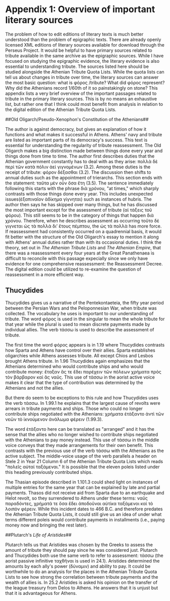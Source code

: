 
# Appendix 1: Overview of important literary sources #

The problem of how to edit editions of literary texts is much better understood than the problem of epigraphic texts. There are already openly licensed XML editions of literary sources available for download through the Perseus Project. It would be helpful to have primary sources related to tribute available in the same archive as the epigraphic sources. While I have focused on studying the epigraphic evidence, the literary evidence is also essential to understanding tribute. The sources listed here should be studied alongside the Athenian Tribute Quota Lists. While the quota lists can tell us about changes in tribute over time, the literary sources can answer the most basic question: what is φόρος /tribute? What did φόρος represent? Why did the Athenians record 1/60th of it so painstakingly on stone? This appendix lists a very brief overview of the important passages related to tribute in the primary literary sources. This is by no means an exhaustive list, but rather one that I think could most benefit from analysis in relation to the digital edition of the Athenian Tribute Quota Lists. 



##Old Oligarch/Pseudo-Xenophon's Constitution of the Athenians##

The author is against democracy, but gives an explanation of how it functions and what makes it successful in Athens. Athens' navy and tribute are listed as important parts of its democracy's success. This text is essential for understanding the regularity of tribute reassessment. The Old Oligarch makes a big distinction made between things done every year and things done from time to time. The author first describes duties that the Athenian government constantly has to deal with as they arise: πολλὰ δὲ περὶ τῶν κατὰ πόλιν ἀεὶ γιγνομένων (3.2). Among these duties is the receipt of tribute: φόρον δέξασθαι (3.2). The discussion then shifts to annual duties such as the appointment of trierarchs. This section ends with the statement: ταῦτα μὲν οὖν ὅσα ἔτη (3.5). The sentence immediately following this starts with the phrase διὰ χρόνου, "at times," which sharply contrasts with those things done every year. This includes unexpected issues(ἐξαπιναῖον ἀδίκημα γίγνηται) such as instances of hubris. The author then says he has skipped over many things, but he has discussed the most important except for the assessment of tribute (αἱ τάξεις τοῦ φόρου). This still seems to be in the category of things that happen διὰ χρόνου. Therefore, when he describes assessment as occurring τοῦτο δὲ γιγνεται ὡς τὰ πολλὰ δι’ ἔτους πέμπτου, the ὡς τὰ πολλὰ has more force. If reassessment had consistently occurred on a quadrennial basis, it would fit better with the structure of the Old Oligarch's essay to mention it along with Athens' annual duties rather than with its occasional duties. I think the theory,  set out in *The Athenian Tribute Lists* and *The Athenian Empire*, that there was a reassessment every four years at the Great Panathenaea is difficult to reconcile with this passage expecially since we only have evidence for one comprehensive reassessment: the Reassessment Decree. The digital edition could be utilized to re-examine the question of reassessment in a more efficient way. 


## Thucydides ##

Thucydides gives us a narrative of the Pentekontaeteia, the fifty year period between the Persian Wars and the Peloponnesian War, when tribute was collected. The vocabulary he uses is important to our understanding of tribute. The word φόρος is used in the singular to mean the whole tribute for that year while the plural is used to mean discrete payments made by individual allies. The verb τάσσω is used to describe the assessment of tribute. 

The first time the word φόρος appears is in 1.19 where Thucydides contrasts how Sparta and Athens have control over their allies. Sparta establishes oligarchies while Athens assesses tribute. All except Chios and Lesbos brought Athens tribute. In 1.96 Thucydides again emphasizes that the Athenians determined who would contribute ships and who would contribute money: ἔταξαν ἅς τε ἔδει παρέχειν τῶν πόλεων χρήματα πρὸς τὸν βάρβαρον καὶ ἃς ναῦς. This use of τάσσω in the aorist active voice makes it clear that the type of contribution was determined by the Athenians and not the allies. 

But there do seem to be exceptions to this rule and how Thucydides uses the verb τάσσω. In 1.99.1 he explains that the largest cause of revolts were arrears in tribute payments and ships. Those who could no longer contribute ships negotiated with the Athenians: χρήματα ἐτάξαντο ἀντὶ τῶν νεῶν τὸ ἱκνούμενον ἀνάλωμα φέρειν (1.99.3). 

The word ἐτάξαντο here can be translated as "arranged" and it has the sense that the allies who no longer wished to contribute ships negotiated with the Athenians to pay money instead. This use of τάσσω in the middle voice conveys that they made arrangements for their own benefit. This contrasts with the previous use of the verb τάσσω with the Athenians as the active subject. The middle-voice usage of the verb parallels a header on Stele 2 in Year 21 Column 6 of the Athenian Tribute Quota Lists which reads "πολεῖς αὐταί ταξάμεναι." It is possible that the eleven poleis listed under this heading previously contributed ships.


The Thasian episode described in 1.101.3 could shed light on instances of multiple entries for the same year that can be explained by late and partial payments. Thasos did not receive aid from Sparta due to an earthquake and Helot revolt, so they surrendered to Athens under these terms: ναῦς παραδόντες, χρήματά τε ὅσα ἔδει ἀποδοῦναι αὐτίκα ταξάμενοι καὶ τὸ λοιπὸν φέρειν. While this incident dates to 466 B.C. and therefore predates the Athenian Tribute Quota Lists, it could still give us an idea of under what terms different poleis would contribute payments in installments (i.e., paying money now and bringing the rest later).  


##Plutarch's *Life of Aristides*##

Plutarch tells us that Aristides was chosen by the Greeks to assess the amount of tribute they should pay since he was considered just. Plutarch and Thucydides both use the same verb to refer to assessment: τάσσω (the aorist passive infinitive ταχθῆναι is used in 24.1). Aristides determined the amounts by each ally's power (δύναμιν) and ability to pay. It could be worthwhile to do an analysis for the places in the Athenian Tribute Quota Lists to see how strong the correlation between tribute payments and the wealth of allies is. In 25.2 Aristides is asked his opinion on the transfer of the league treasury from Delos to Athens. He answers that it is unjust but that it is advantageous for Athens. 

